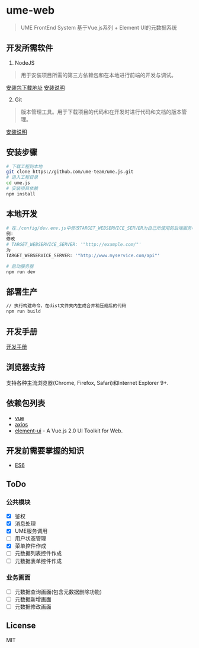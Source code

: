 # ume-web

> UME FrontEnd System
基于Vue.js系列 + Element UI的元数据系统

## 开发所需软件

1. NodeJS
> 用于安装项目所需的第三方依赖包和在本地进行前端的开发与调试。

  [安装包下载地址](https://nodejs.org/zh-cn/download/)
  [安装说明](http://www.runoob.com/nodejs/nodejs-install-setup.html)

2. Git
> 版本管理工具。用于下载项目的代码和在开发时进行代码和文档的版本管理。

  [安装说明](https://git-scm.com/book/zh/v2/%E8%B5%B7%E6%AD%A5-%E5%AE%89%E8%A3%85-Git)

## 安装步骤
``` bash
# 下载工程到本地
git clone https://github.com/ume-team/ume.js.git
# 进入工程目录
cd ume.js
# 安装项目依赖
npm install
```

## 本地开发
``` bash
# 在./config/dev.env.js中修改TARGET_WEBSERVICE_SERVER为自己所使用的后端服务地址
例:
修改
# TARGET_WEBSERVICE_SERVER: '"http://example.com/"'
为
TARGET_WEBSERVICE_SERVER: '"http://www.myservice.com/api"'

# 启动服务器
npm run dev
```

## 部署生产
``` bash
// 执行构建命令，在dist文件夹内生成合并和压缩后的代码
npm run build
```

## 开发手册
[开发手册](https://github.com/bluejfox/ume.js/blob/master/doc/GUIDE.md)

## 浏览器支持
支持各种主流浏览器(Chrome, Firefox, Safari)和Internet Explorer 9+.

## 依赖包列表
* [vue](https://github.com/vuejs/vue)
* [axios](https://github.com/mzabriskie/axios)
* [element-ui](https://github.com/ElemeFE/element) - A Vue.js 2.0 UI Toolkit for Web.

## 开发前需要掌握的知识
* [ES6](http://es6.ruanyifeng.com/)

## ToDo

### 公共模块
- [X] 鉴权
- [X] 消息处理
- [X] UME服务调用
- [ ] 用户状态管理
- [X] 菜单控件作成
- [ ] 元数据列表控件作成
- [ ] 元数据表单控件作成

### 业务画面
- [ ] 元数据查询画面(包含元数据删除功能)
- [ ] 元数据新增画面
- [ ] 元数据修改画面

## License
MIT
